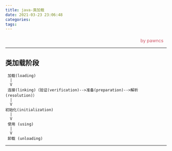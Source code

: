 ```yaml
---
title: java-类加载
date: 2021-03-23 23:06:48
categories:
tags:
---
```

<style>
.title1{
    font-size:36px;
    color:#e7767f;
    /* 桃红 */

}
.title2{
    font-size:29px;
    color:#176f58;
    /* 祖母绿 */
}
.title3{
    font-size:22px;
    color:#21a675;
    /* 石绿 */
}
.title4{
    font-size:15px;
    color:#a8cd34;
    /* 柳绿 */
}
.name{

    margin-left: auto;
    text-align: right;
    color: #d05667;
    margin-right: 10px;
    margin-top: 20px;
    /*海棠红*/
}
</style>


<div class="name">by pawncs</div>

-----
类加载阶段
--
~~~
 加载(loading)
  |
  V
 连接(linking)（验证(verification)-->准备(preparation)-->解析(resolution)）
  |
  V
初始化(initialization)
  |
  V 
 使用 (using)
  |
  V
 卸载 (unloading)
~~~


-----